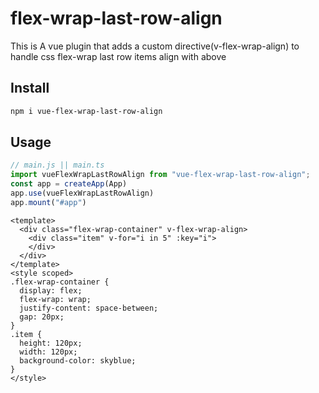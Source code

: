 # flex-wrap-last-row-align
This is A vue plugin that adds a custom directive(v-flex-wrap-align) to handle css flex-wrap last row items align with above

##  Install

```sh
npm i vue-flex-wrap-last-row-align
```

##  Usage
```js
// main.js || main.ts
import vueFlexWrapLastRowAlign from "vue-flex-wrap-last-row-align";
const app = createApp(App)
app.use(vueFlexWrapLastRowAlign)
app.mount("#app")
```
```vue
<template>
  <div class="flex-wrap-container" v-flex-wrap-align>
    <div class="item" v-for="i in 5" :key="i">
    </div>
  </div>
</template>
<style scoped>
.flex-wrap-container {
  display: flex;
  flex-wrap: wrap;
  justify-content: space-between;
  gap: 20px;
}
.item {
  height: 120px;
  width: 120px;
  background-color: skyblue;
}
</style>
```


